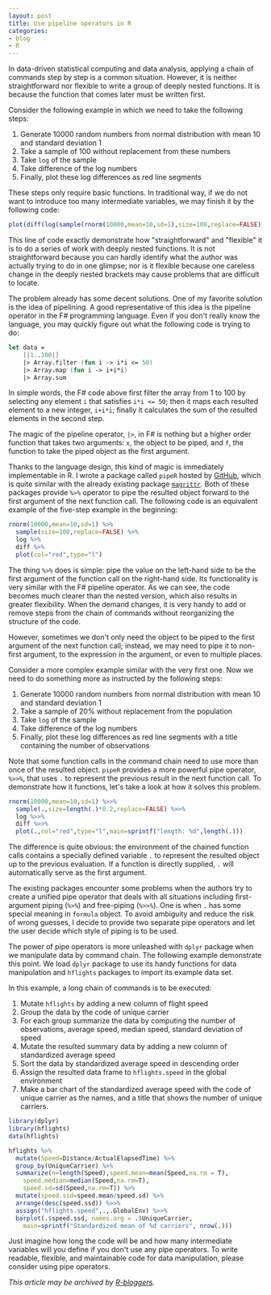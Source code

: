 ```yaml
---
layout: post
title: Use pipeline operators in R
categories:
- blog
- R
---
```


In data-driven statistical computing and data analysis, applying a chain of commands step by step is a common situation. However, it is neither straightforward nor flexible to write a group of deeply nested functions. It is because the function that comes later must be written first. 

Consider the following example in which we need to take the following steps:

1. Generate 10000 random numbers from normal distribution with mean 10 and standard deviation 1
2. Take a sample of 100 without replacement from these numbers
3. Take `log` of the sample
4. Take difference of the log numbers
5. Finally, plot these log differences as red line segments

These steps only require basic functions. In traditional way, if we do not want to introduce too many intermediate variables, we may finish it by the following code:

```r
plot(diff(log(sample(rnorm(10000,mean=10,sd=1),size=100,replace=FALSE))),col="red",type="l")
```

This line of code exactly demonstrate how "straightforward" and "flexible" it is to do a series of work with deeply nested functions. It is not straightforward because you can hardly identify what the author was actually trying to do in one glimpse; nor is it flexible because one careless change in the deeply nested brackets may cause problems that are difficult to locate.

The problem already has some decent solutions. One of my favorite solution is the idea of pipelining. A good representative of this idea is the pipeline operator in the F# programming language. Even if you don't really know the language, you may quickly figure out what the following code is trying to do:

```fsharp
let data =
    [|1..100|]
    |> Array.filter (fun i -> i*i <= 50)
    |> Array.map (fun i -> i+i*i)
    |> Array.sum
```

In simple words, the F# code above first filter the array from 1 to 100 by selecting any element `i` that satisfies `i*i <= 50`; then it maps each resulted element to a new integer, `i+i*i`; finally it calculates the sum of the resulted elements in the second step.

The magic of the pipeline operator, `|>`, in F# is nothing but a higher order function that takes two arguments: `x`, the object to be piped, and `f`, the function to take the piped object as the first argument.

Thanks to the language design, this kind of magic is immediately implementable in R. I wrote a package called `pipeR` hosted by [GitHub](https://github.com/renkun-ken/pipeR), which is quite similar with the already existing package [`magrittr`](http://cran.r-project.org/package=magrittr). Both of these packages provide `%>%` operator to pipe the resulted object forward to the first argument of the next function call. The following code is an equivalent example of the five-step example in the beginning:

```r
rnorm(10000,mean=10,sd=1) %>%
  sample(size=100,replace=FALSE) %>%
  log %>%
  diff %>%
  plot(col="red",type="l")
```

The thing `%>%` does is simple: pipe the value on the left-hand side to be the first argument of the function call on the right-hand side. Its functionality is very similar with the F# pipeline operator. As we can see, the code becomes much clearer than the nested version, which also results in greater flexibility. When the demand changes, it is very handy to add or remove steps from the chain of commands without reorganizing the structure of the code.

However, sometimes we don't only need the object to be piped to the first argument of the next function call; instead, we may need to pipe it to non-first argument, to the expression in the argument, or even to multiple places.

Consider a more complex example similar with the very first one. Now we need to do something more as instructed by the following steps:

1. Generate 10000 random numbers from normal distribution with mean 10 and standard deviation 1
2. Take a sample of 20% without replacement from the population
3. Take `log` of the sample
4. Take difference of the log numbers
5. Finally, plot these log differences as red line segments with a title containing the number of observations

Note that some function calls in the command chain need to use more than once of the resulted object. `pipeR` provides a more powerful pipe operator, `%>>%`, that uses `.` to represent the previous result in the next function call. To demonstrate how it functions, let's take a look at how it solves this problem.

```r
rnorm(10000,mean=10,sd=1) %>>%
  sample(.,size=length(.)*0.2,replace=FALSE) %>>%
  log %>>%
  diff %>>%
  plot(.,col="red",type="l",main=sprintf("length: %d",length(.)))
```

The difference is quite obvious: the environment of the chained function calls contains a specially defined variable `.` to represent the resulted object up to the previous evaluation. If a function is directly supplied, `.` will automatically serve as the first argument.

The existing packages encounter some problems when the authors try to create a unified pipe operator that deals with all situations including first-argument piping (`%>%`) and free-piping (`%>>%`). One is when `.` has some special meaning in `formula` object. To avoid ambiguity and reduce the risk of wrong guesses, I decide to provide two separate pipe operators and let the user decide which style of piping is to be used.

The power of pipe operators is more unleashed with `dplyr` package when we manipulate data by command chain. The following example demonstrate this point. We load `dplyr` package to use its handy functions for data manipulation and `hflights` packages to import its example data set.

In this example, a long chain of commands is to be executed:

1. Mutate `hflights` by adding a new column of flight speed
2. Group the data by the code of unique carrier
3. For each group summarize the data by computing the number of observations, average speed, median speed, standard deviation of speed
4. Mutate the resulted summary data by adding a new column of standardized average speed
5. Sort the data by standardized average speed in descending order
6. Assign the resulted data frame to `hflights.speed` in the global environment
7. Make a bar chart of the standardized average speed with the code of unique carrier as the names, and a title that shows the number of unique carriers.

```r
library(dplyr)
library(hflights)
data(hflights)

hflights %>%
  mutate(Speed=Distance/ActualElapsedTime) %>%
  group_by(UniqueCarrier) %>%
  summarize(n=length(Speed),speed.mean=mean(Speed,na.rm = T),
    speed.median=median(Speed,na.rm=T),
    speed.sd=sd(Speed,na.rm=T)) %>%
  mutate(speed.ssd=speed.mean/speed.sd) %>%
  arrange(desc(speed.ssd)) %>>%
  assign("hflights.speed",.,.GlobalEnv) %>>%
  barplot(.$speed.ssd, names.arg = .$UniqueCarrier,
    main=sprintf("Standardized mean of %d carriers", nrow(.)))
```

Just imagine how long the code will be and how many intermediate variables will you define if you don't use any pipe operators. To write readable, flexible, and maintainable code for data manipulation, please consider using pipe operators.


*This article may be archived by [R-bloggers](http://www.r-bloggers.com/).*